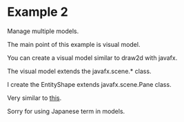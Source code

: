 # Example 2
Manage multiple models.

The main point of this example is visual model.

You can create a visual model similar to draw2d with javafx.

The visual model extends the javafx.scene.* class.

I create the EntityShape extends javafx.scene.Pane class.

Very similar to [this](https://osdn.net/projects/tmdmaker/images/#id4803).

Sorry for using Japanese term in models.